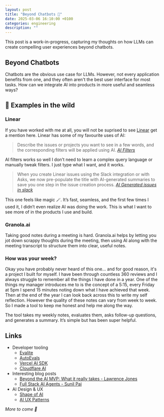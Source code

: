 ```yaml
---
layout: post
title: "Beyond Chatbots 🤖"
date: 2025-03-06 16:10:00 +0100
categories: engineering
description: ""
---
```


This post is a work-in-progress, capturing my thoughts on how LLMs can create compelling user experiences beyond chatbots.

## Beyond Chatbots

Chatbots are the obvious use case for LLMs. However, not every application benefits from one, and they often aren't the best user interface for most tasks. How can we integrate AI into products in more useful and seamless ways?

## 🌳 Examples in the wild

### Linear

If you have worked with me at all, you will not be suprised to see [Linear](https://linear.app/) get a mention here. Linear has some of my favourite uses of AI:

> Describe the issues or projects you want to see in a few words, and the corresponding filters will be applied using AI.
> <cite>[AI Filters](https://linear.app/changelog/2023-06-01-ai-filters)</cite>

AI filters works so well I don’t need to learn a complex query language or manually tweak filters. I just type what I want, and it works.

> When you create Linear issues using the Slack integration or with Asks, we now pre-populate the title with AI-generated summaries to save you one step in the issue creation process.
> <cite>[AI Generated issues in slack](https://linear.app/changelog/2024-02-15-create-issues-via-email#ai-generated-issue-titles-in-slack)</cite>

This one feels like magic 🪄. It’s fast, seamless, and the first few times I used it, I didn’t even realize AI was doing the work. This is what I want to see more of in the products I use and build.

### Granola.ai

Taking good notes during a meeting is hard. Granola.ai helps by letting you jot down scrappy thoughts during the meeting, then using AI along with the meeting transcript to structure them into clear, useful notes.

### How was your week?

Okay you have probably never heard of this one... and for good reason, it's a project I built for myself. I have been through countless 360 reviews and I always struggle to remember all the things I have done in a year. One of the things my manager introduces me to is the concept of a 5:15, every Friday at 5pm I spend 15 minutes noting down what I have achieved that week. Then at the end of the year I can look back across this to write my self reflection. However the quality of these notes can vary from week to week. So I made a tool to keep me honest and help me along the way.

The tool takes my weekly notes, evaluates them, asks follow-up questions, and generates a summary. It’s simple but has been super helpful.

## Links

- Developer tooling
  - [Evalite](https://www.evalite.dev/)
  - [AutoEvals](https://github.com/braintrustdata/autoevals)
  - [Vercel AI SDK](https://sdk.vercel.ai/docs/introduction)
  - [Cloudflare AI](https://developers.cloudflare.com/workers-ai/)
- Interesting blog posts
  - [Beyond the AI MVP: What it really takes - Lawrence Jones](https://blog.lawrencejones.dev/ai-mvp/)
  - [Full Stack AI Agents - Sunil Pai](https://sunilpai.dev/posts/full-stack-ai-agents/)
- AI Design & UX
  - [Shape of AI](https://shapeof.ai/)
  - [AI UX Patterns](https://www.aiuxpatterns.com/)

_More to come 🤖_
